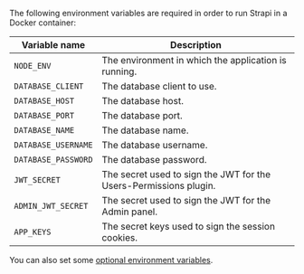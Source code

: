 The following environment variables are required in order to run Strapi in a Docker container:

| Variable name | Description |
|---------------|-------------|
| `NODE_ENV` | The environment in which the application is running. |
| `DATABASE_CLIENT` | The database client to use. |
| `DATABASE_HOST` | The database host. |
| `DATABASE_PORT` | The database port. |
| `DATABASE_NAME` | The database name. |
| `DATABASE_USERNAME` | The database username. |
| `DATABASE_PASSWORD` | The database password. |
| `JWT_SECRET` | The secret used to sign the JWT for the Users-Permissions plugin. |
| `ADMIN_JWT_SECRET` | The secret used to sign the JWT for the Admin panel. |
| `APP_KEYS` | The secret keys used to sign the session cookies. |

You can also set some [optional environment variables](/dev-docs/configurations/environment#strapi-s-environment-variables).
